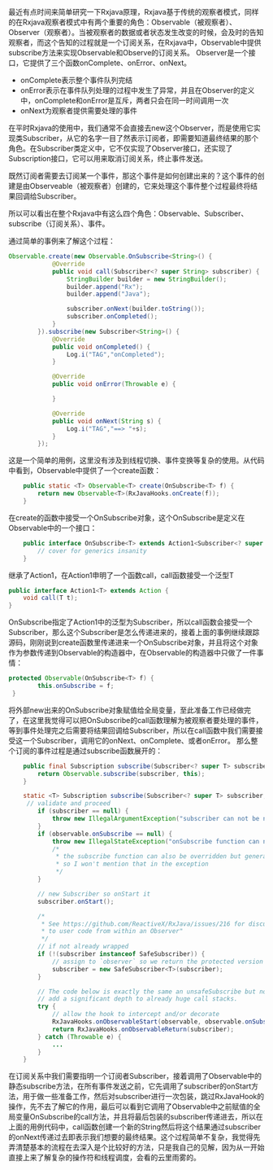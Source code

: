 最近有点时间来简单研究一下Rxjava原理，Rxjava基于传统的观察者模式，同样的在Rxjava观察者模式中有两个重要的角色：Observable（被观察者）、Observer（观察者）。当被观察者的数据或者状态发生改变的时候，会及时的告知观察者，而这个告知的过程就是一个订阅关系，在Rxjava中，Observable中提供subscribe方法来实现Observable和Observe的订阅关系。
Observer是一个接口，它提供了三个函数onComplete、onError、onNext。
- onComplete表示整个事件队列完结
- onError表示在事件队列处理的过程中发生了异常，并且在Observer的定义中，onComplete和onError是互斥，两者只会在同一时间调用一次
- onNext为观察者提供需要处理的事件

在平时Rxjava的使用中，我们通常不会直接去new这个Observer，而是使用它实现类Subscriber，从它的名字一目了然表示订阅者，即需要知道最终结果的那个角色。在Subscriber类定义中，它不仅实现了Observer接口，还实现了Subscription接口，它可以用来取消订阅关系，终止事件发送。

既然订阅者需要去订阅某一个事件，那这个事件是如何创建出来的？这个事件的创建是由Observeable（被观察者）创建的，它来处理这个事件整个过程最终将结果回调给Subscriber。

所以可以看出在整个Rxjava中有这么四个角色：Observable、Subscriber、subscribe（订阅关系）、事件。

通过简单的事例来了解这个过程：
```java
Observable.create(new Observable.OnSubscribe<String>() {
            @Override
            public void call(Subscriber<? super String> subscriber) {
                StringBuilder builder = new StringBuilder();
                builder.append("Rx");
                builder.append("Java");

                subscriber.onNext(builder.toString());
                subscriber.onCompleted();
            }
        }).subscribe(new Subscriber<String>() {
            @Override
            public void onCompleted() {
                Log.i("TAG","onCompleted");
            }

            @Override
            public void onError(Throwable e) {

            }

            @Override
            public void onNext(String s) {
                Log.i("TAG","==> "+s);
            }
        });
```
这是一个简单的用例，这里没有涉及到线程切换、事件变换等复杂的使用。从代码中看到，Observable中提供了一个create函数：
```java
    public static <T> Observable<T> create(OnSubscribe<T> f) {
        return new Observable<T>(RxJavaHooks.onCreate(f));
    }
```
在create的函数中接受一个OnSubscribe对象，这个OnSubscribe是定义在Observable中的一个接口：
```java
    public interface OnSubscribe<T> extends Action1<Subscriber<? super T>> {
        // cover for generics insanity
    }
```
继承了Action1，在Action1申明了一个函数call，call函数接受一个泛型T
```java
public interface Action1<T> extends Action {
    void call(T t);
}
```
OnSubscribe指定了Action1中的泛型为Subscriber，所以call函数会接受一个Subscriber，那么这个Subscriber是怎么传递进来的，接着上面的事例继续跟踪源码，刚刚说到create函数里传递进来一个OnSubscribe对象，并且将这个对象作为参数传递到Observable的构造器中，在Observable的构造器中只做了一件事情：
```java
protected Observable(OnSubscribe<T> f) {
        this.onSubscribe = f;
 }
```
将外部new出来的OnSubscribe对象赋值给全局变量，至此准备工作已经做完了，在这里我觉得可以把OnSubscribe的call函数理解为被观察者要处理的事件，等到事件处理完之后需要将结果回调给Subscriber，所以在call函数中我们需要接受这一个Subscriber，调用它的onNext、onComplete、或者onError。
那么整个订阅的事件过程是通过subscribe函数展开的：
```java
    public final Subscription subscribe(Subscriber<? super T> subscriber) {
        return Observable.subscribe(subscriber, this);
    }

    static <T> Subscription subscribe(Subscriber<? super T> subscriber, Observable<T> observable) {
     // validate and proceed
        if (subscriber == null) {
            throw new IllegalArgumentException("subscriber can not be null");
        }
        if (observable.onSubscribe == null) {
            throw new IllegalStateException("onSubscribe function can not be null.");
            /*
             * the subscribe function can also be overridden but generally that's not the appropriate approach
             * so I won't mention that in the exception
             */
        }

        // new Subscriber so onStart it
        subscriber.onStart();

        /*
         * See https://github.com/ReactiveX/RxJava/issues/216 for discussion on "Guideline 6.4: Protect calls
         * to user code from within an Observer"
         */
        // if not already wrapped
        if (!(subscriber instanceof SafeSubscriber)) {
            // assign to `observer` so we return the protected version
            subscriber = new SafeSubscriber<T>(subscriber);
        }

        // The code below is exactly the same an unsafeSubscribe but not used because it would
        // add a significant depth to already huge call stacks.
        try {
            // allow the hook to intercept and/or decorate
            RxJavaHooks.onObservableStart(observable, observable.onSubscribe).call(subscriber);
            return RxJavaHooks.onObservableReturn(subscriber);
        } catch (Throwable e) {
            ...
        }
    }
```
在订阅关系中我们需要指明一个订阅者Subscriber，接着调用了Observable中的静态subscribe方法，在所有事件发送之前，它先调用了subscriber的onStart方法，用于做一些准备工作，然后对subscriber进行一次包装，跳过RxJavaHook的操作，先不去了解它的作用，最后可以看到它调用了Observable中之前赋值的全局变量OnSubscribe的call方法，并且将最后包装的subscriber传递进去，所以在上面的用例代码中，call函数创建一个新的String然后将这个结果通过subscriber的onNext传递过去即表示我们想要的最终结果。这个过程简单不复杂，我觉得先弄清楚基本的流程在去深入是个比较好的方法，只是我自己的见解，因为从一开始直接上来了解复杂的操作符和线程调度，会看的云里雨雾的。
